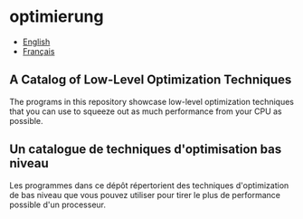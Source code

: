 # optimierung

- [English](a-catalog-of-low-level-optimization-yechniques)
- [Français](un-catalogue-de-techniques-d-optimisation-bas-niveau)


## A Catalog of Low-Level Optimization Techniques

The programs in this repository showcase low-level optimization techniques that you can use to
squeeze out as much performance from your CPU as possible.


## Un catalogue de techniques d'optimisation bas niveau

Les programmes dans ce dépôt répertorient des techniques d'optimization de bas niveau que vous
pouvez utiliser pour tirer le plus de performance possible d'un processeur.
